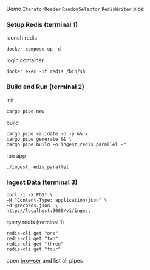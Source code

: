 Demo `IteratorReader` `RandomSelector` `RedisWriter` pipe
### Setup Redis (terminal 1)
launch redis
```
docker-compose up -d
```
login container
```
docker exec -it redis /bin/sh
```
### Build and Run (terminal 2)
init
```
cargo pipe new
```
build
```
cargo pipe validate -o -p && \
cargo pipe generate && \
cargo pipe build -o ingest_redis_parallel -r
```
run app
```
./ingest_redis_parallel
```
### Ingest Data (terminal 3)
```
curl -i -X POST \
-H "Content-Type: application/json" \
-d @records.json  \
http://localhost:9000/v1/ingest
```
query redis (terminal 1)
```
redis-cli get "one"
redis-cli get "two"
redis-cli get "three"
redis-cli get "four"
```
open [browser](http://localhost:8000/v1/pipe) and list all pipes